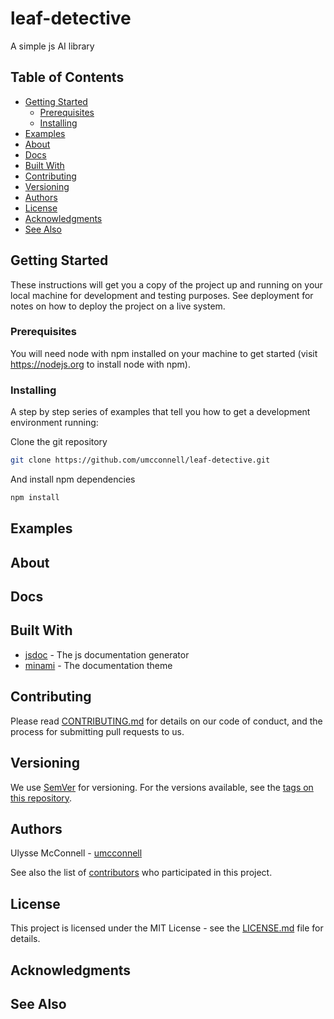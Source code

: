 # leaf-detective

A simple js AI library

## Table of Contents

-   [Getting Started](#getting-started)
    -   [Prerequisites](#prerequisites)
    -   [Installing](#installing)
-   [Examples](#examples)
-   [About](#about)
-   [Docs](#docs)
-   [Built With](#built-with)
-   [Contributing](#contributing)
-   [Versioning](#versioning)
-   [Authors](#authors)
-   [License](#license)
-   [Acknowledgments](#acknowledgments)
-   [See Also](#see-also)

## Getting Started

These instructions will get you a copy of the project up and running on your
local machine for development and testing purposes. See deployment for notes on
how to deploy the project on a live system.

### Prerequisites

You will need node with npm installed on your machine to get started (visit
https://nodejs.org to install node with npm).

### Installing

A step by step series of examples that tell you how to get a development
environment running:

Clone the git repository

```bash
git clone https://github.com/umcconnell/leaf-detective.git
```

And install npm dependencies

```bash
npm install
```

## Examples

## About

## Docs

## Built With

-   [jsdoc](https://jsdoc.app/) - The js documentation generator
-   [minami](https://github.com/Nijikokun/minami) - The documentation theme

## Contributing

Please read [CONTRIBUTING.md](CONTRIBUTING.md) for details on our code of
conduct, and the process for submitting pull requests to us.

## Versioning

We use [SemVer](http://semver.org/) for versioning. For the versions available,
see the [tags on this repository](https://github.com/umcconnell/lc4/tags).

## Authors

Ulysse McConnell - [umcconnell](https://github.com/umcconnell/)

See also the list of
[contributors](https://github.com/umcconnell/lc4/contributors)
who participated in this project.

## License

This project is licensed under the MIT License - see the
[LICENSE.md](LICENSE.md) file for details.

## Acknowledgments

## See Also
